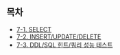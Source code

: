   ## 목차
  - [7-1. SELECT](7.%20쿼리%20작성%20및%20최적화/7-1.md)
  - [7-2. INSERT/UPDATE/DELETE](7.%20쿼리%20작성%20및%20최적화/7-2.md)
  - [7-3. DDL/SQL 힌트/쿼리 성능 테스트](7.%20쿼리%20작성%20및%20최적화/7-3.md)
